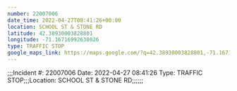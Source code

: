 ```yaml
---
number: 22007006
date_time: 2022-04-27T08:41:26+00:00
location: SCHOOL ST & STONE RD
latitude: 42.38930003828801
longitude: -71.16716992630026
type: TRAFFIC STOP
google_maps_link: https://maps.google.com/?q=42.38930003828801,-71.16716992630026
---
```


;;;Incident #: 22007006  Date: 2022-04-27 08:41:26   Type: TRAFFIC STOP;;;Location: SCHOOL ST & STONE RD;;;;;;
